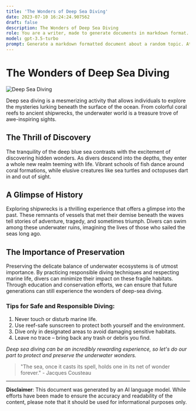 ```yaml
---
title: 'The Wonders of Deep Sea Diving'
date: 2023-07-10 16:24:24.907562
draft: false
description: The Wonders of Deep Sea Diving
role: You are a writer, made to generate documents in markdown format. It is very important that all of the documents you generate are in valid markdown format.
model: gpt-3.5-turbo
prompt: Generate a markdown formatted document about a random topic. At the bottom, include a disclaimer explaining that the document was generated by you. The first line of the document should be the title. Make sure that the entire document is in proper markdown format, using a mix of various tags to make the document visually appealing.
---
```


# The Wonders of Deep Sea Diving

![Deep Sea Diving](https://www.example.com/deep_sea_diving.jpg)

Deep sea diving is a mesmerizing activity that allows individuals to explore the mysteries lurking beneath the surface of the ocean. From colorful coral reefs to ancient shipwrecks, the underwater world is a treasure trove of awe-inspiring sights.

## The Thrill of Discovery

The tranquility of the deep blue sea contrasts with the excitement of discovering hidden wonders. As divers descend into the depths, they enter a whole new realm teeming with life. Vibrant schools of fish dance around coral formations, while elusive creatures like sea turtles and octopuses dart in and out of sight.

## A Glimpse of History

Exploring shipwrecks is a thrilling experience that offers a glimpse into the past. These remnants of vessels that met their demise beneath the waves tell stories of adventure, tragedy, and sometimes triumph. Divers can swim among these underwater ruins, imagining the lives of those who sailed the seas long ago.

## The Importance of Preservation

Preserving the delicate balance of underwater ecosystems is of utmost importance. By practicing responsible diving techniques and respecting marine life, divers can minimize their impact on these fragile habitats. Through education and conservation efforts, we can ensure that future generations can still experience the wonders of deep-sea diving.

### Tips for Safe and Responsible Diving:

1. Never touch or disturb marine life.
2. Use reef-safe sunscreen to protect both yourself and the environment.
3. Dive only in designated areas to avoid damaging sensitive habitats.
4. Leave no trace – bring back any trash or debris you find.

_Deep sea diving can be an incredibly rewarding experience, so let's do our part to protect and preserve the underwater wonders._

> "The sea, once it casts its spell, holds one in its net of wonder forever." - Jacques Cousteau

---

**Disclaimer**: This document was generated by an AI language model. While efforts have been made to ensure the accuracy and readability of the content, please note that it should be used for informational purposes only.
